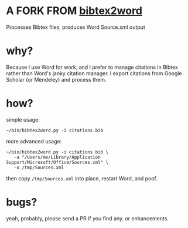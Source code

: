 # A FORK FROM [bibtex2word](https://github.com/paralax/bibtex2word)

Processes Bibtex files, produces Word Source.xml output

# why?

Because I use Word for work, and I prefer to manage citations in Bibtex rather than Word's janky citation manager. I export citations from Google Scholar (or Mendeley) and process them.

# how?

simple usage:

    ~/bin/bibtex2word.py -i citations.bib

more advanced usage:

    ~/bin/bibtex2word.py -i citations.bib \
       -a "/Users/me/Library/Application Support/Microsoft/Office/Sources.xml" \
       -o /tmp/Sources.xml

then copy `/tmp/Sources.xml` into place, restart Word, and poof.

# bugs?

yeah, probably, please send a PR if you find any. or enhancements. 
